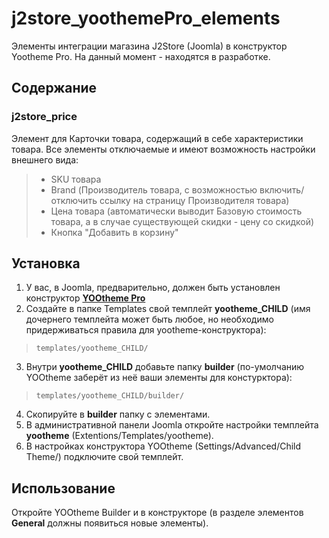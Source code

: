 # j2store_yoothemePro_elements
Элементы интеграции магазина J2Store (Joomla) в конструктор Yootheme Pro.
На данный момент - находятся в разработке.
## Содержание
### j2store_price
Элемент для Карточки товара, содержащий в себе характеристики товара.
Все элементы отключаемые и имеют возможность настройки внешнего вида:
> - SKU товара
> - Brand (Производитель товара, с возможностью включить/отключить ссылку на страницу Производителя товара)
> - Цена товара (автоматически выводит Базовую стоимость товара, а в случае существующей скидки - цену со скидкой)
> - Кнопка "Добавить в корзину" 
## Установка
1. У вас, в Joomla, предварительно, должен быть установлен конструктор [**YOOtheme Pro**](https://yootheme.com/page-builder)
2. Создайте в папке Templates свой темплейт **yootheme_CHILD** (имя дочернего темплейта может быть любое, но необходимо придерживаться правила для yootheme-конструктора):
>     templates/yootheme_CHILD/
3. Внутри **yootheme_CHILD** добавьте папку **builder** (по-умолчанию YOOtheme заберёт из неё ваши элементы для констурктора):
>     templates/yootheme_CHILD/builder/
4. Скопируйте в **builder** папку с элементами.
5. В административной панели Joomla откройте настройки темплейта **yootheme** (Extentions/Templates/yootheme).
6. В настройках конструктора YOOtheme (Settings/Advanced/Child Theme/) подключите свой темплейт.
## Использование
Откройте YOOtheme Builder и в конструкторе (в разделе элементов **General** должны появиться новые элементы).
